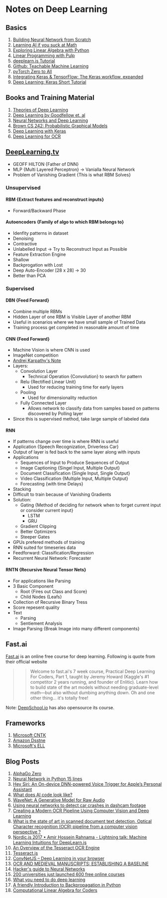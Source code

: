 
# Notes on Deep Learning

## Basics
1. [Building Neural Network from Scratch](https://thecodacus.com/neural-network-scratch-python-no-libraries/)
1. [Learning AI if you suck at Math](https://hackernoon.com/learning-ai-if-you-suck-at-math-p4-tensors-illustrated-with-cats-27f0002c9b32)
1. [Exploring Linear Algebra with Python](https://mubaris.com/2017-09-25/exploring-linear-algebra-with-python)
1. [Linear Programming with Pulp](http://benalexkeen.com/linear-programming-with-python-and-pulp/)
1. [deeplearn.js Tutorial](https://deeplearnjs.org/docs/tutorials/intro.html)
1. [Github: Teachable Machine Learning](https://github.com/googlecreativelab/teachable-machine)
1. [pyTorch Zero to All](https://github.com/hunkim/PyTorchZeroToAll)
1. [Integrating Keras & TensorFlow: The Keras workflow, expanded](https://www.youtube.com/watch?v=UeheTiBJ0Io)
1. [Deep Learning: Keras Short Tutorial](https://www.youtube.com/wavenet-generative-model-raw-audioch?v=Tp3SaRbql4k)

## Books and Training Material
1. [Theories of Deep Learning](https://stats385.github.io/readings) 
1. [Deep Learning by Goodfellow et. al](http://www.deeplearningbook.org/)
1. [Neural Networks and Deep Learning](http://neuralnetworksanddeeplearning.com/)
1. [Brown CS 242: Probabilistic Graphical Models](http://cs.brown.edu/courses/csci2420/lectures/)
1. [Deep Learning with Keras](https://www.youtube.com/playlist?list=PLVBorYCcu-xX3Ppjb_sqBd_Xf6GqagQyl)
1. [Deep Learning for OCR](https://github.com/hs105/Deep-Learning-for-OCR)

## [DeepLearning.tv](https://www.youtube.com/watch?v=b99UVkWzYTQ)

- GEOFF HILTON {Father of DNN}
- MLP {Multi Layered Perceptron} -> Vanialla Neural Network
- Problem of Vanishing Gradient {This is what RBM Solves}

### Unsupervised

#### RBM {Extract features and reconstruct inputs}

- Forward/Backward Phase

#### Autoencoders {Family of algo to which RBM belongs to}

- Idenfity patterns in dataset
- Denoising
- Contractive
- Unlabelled Input -> Try to Reconstruct Input as Possible
- Feature Extraction Engine
- Shallow
- Backprogation with Lost
- Deep Auto-Encoder [28 x 28] -> 30
- Better than PCA

### Supervised

#### DBN {Feed Forward}

- Combine multiple RBMs
- Hidden Layer of one RBM is Visible Layer of another RBM
- Useful in scenarios where we have small sample of Trained Data
- Training process get completed in reasonable amount of time

#### CNN {Feed Forward}

- Machine Vision is where CNN is used
- ImageNet competition
- [Andrej Karpathy's Note](http://cs231n.github.io/)
- Layers:
    - Convolution Layer
        - Technical Operation {Convolution} to search for pattern
    - Relu {Rectified Linear Unit}
        - Used for reducing training time for early layers
    - Pooling
        - Used for dimensionality reduction
    - Fully Connected Layer
        - Allows network to classify data from samples based on patterns discovered by Polling layer
- Since this is supervised method, take large sample of labeled data

#### RNN

- If patterns change over time is where RNN is useful
- Application {Speech Recognization, Driverless Car}
- Output of layer is fed back to the same layer along with inputs
- Applications
    - Sequences of Input to Produce Sequences of Output
    - Image Captioning {Singel Input, Multiple Output}
    - Document Classification {Single Input, Single Output}
    - Video Classification {Multiple Input, Multiple Output}
    - Forecasting {with time Delays}
- Stacking
- Difficult to train because of Vanishing Gradients
- Solution:
    - Gating {Method of deciding for network when to forget current input or consider current input}
        - LSTM
        - GRU
    - Gradient Clipping
    - Better Optimizers
    - Steeper Gates
- GPUs prefered methods of training
- RNN suited for timeseries data
- Feedforward: Classification/Regression
- Recurrent Neural Network: Forecaster

#### RNTN {Recursive Neural Tensor Nets}

- For applications like Parsing
- 3 Basic Component
    - Root {Fires out Class and Score}
    - Child Nodes {Leafs}
- Collection of Recursive Binary Tress
- Score repesent quality
- Text
    - Parsing
    - Sentiement Analysis
- Image Parsing {Break Image into many different components}

## Fast.ai

[Fast.ai](http://course.fast.ai/index.html) is an online free course for deep learning. Following is quote from their official website

>>Welcome to fast.ai's 7 week course, Practical Deep Learning For Coders, Part 1, taught by Jeremy Howard (Kaggle's #1 competitor 2 years running, and founder of Enlitic). Learn how to build state of the art models without needing graduate-level math—but also without dumbing anything down. Oh and one other thing... it's totally free!

Note: [DeepSchool.io](https://github.com/sachinruk/deepschool.io) has also opensource its course.

## Frameworks

1. [Microsoft CNTK](https://www.youtube.com/watch?v=pl-kbFJ1KzU)
1. [Amazon Dsstne](https://github.com/amzn/amazon-dsstne)
1. [Microsoft's ELL](https://github.com/Microsoft/ELL)

## Blog Posts

1. [AlphaGo Zero](https://deepmind.com/blog/alphago-zero-learning-scratch/)
1. [Neural Network in Python 15 lines](https://iamtrask.github.io/2015/07/12/basic-python-network/)
1. [Hey Siri: An On-device DNN-powered Voice Trigger for Apple’s Personal Assistant](https://machinelearning.apple.com/2017/10/01/hey-siri.html)
1. [What does AI code look like?](https://www.quora.com/What-does-AI-code-look-like/answer/Mikkel-Duif?srid=a9)
1. [WaveNet: A Generative Model for Raw Audio](https://deepmind.com/blog/wavenet-generative-model-raw-audio/)
1. [Using neural networks to detect car crashes in dashcam footage](https://blog.insightdatascience.com/crash-catcher-detecting-car-crashes-in-video-9c0522b04558)
1. [Creating a Modern OCR Pipeline Using Computer Vision and Deep Learning](https://blogs.dropbox.com/tech/2017/04/creating-a-modern-ocr-pipeline-using-computer-vision-and-deep-learning/)
1. [What is the state of art in scanned document text detection, Optical Character recognition (OCR) pipeline from a computer vision perspective ?](https://www.quora.com/What-is-the-state-of-art-in-scanned-document-text-detection-Optical-Character-recognition-OCR-pipeline-from-a-computer-vision-perspective)
1. [Nordic.js 2017 • Amir Hossein Rahnama - Lightning talk: Machine Learning Intuitions for DeepLearn.js](https://www.youtube.com/watch?v=5bwlH0j5rQk)
1. [An Overview of the Tesseract OCR Engine](http://citeseerx.ist.psu.edu/viewdoc/download;jsessionid=E6122958EB8D16F13E0EEC460D6207E5?doi=10.1.1.308.445&rep=rep1&type=pdf)
1. [Tesseract.js](https://github.com/naptha/tesseract.js#tesseractjs)
1. [ConvNetJS – Deep Learning in your browser](https://www.youtube.com/watch?v=nAHcrz5hxc4)
1. [OCR AND MEDIEVAL MANUSCRIPTS: ESTABLISHING A BASELINE](https://brandonwhawk.net/2015/04/20/ocr-and-medieval-manuscripts-establishing-a-baseline/)
1. [Hacker's guide to Neural Networks](http://karpathy.github.io/neuralnets/)
1. [200 universities just launched 600 free online courses](https://qz.com/1120344/200-universities-just-launched-600-free-online-courses-heres-the-full-list/)
1. [What you need to do deep learning](http://www.fast.ai/2017/11/16/what-you-need/)
1. [A friendly Introduction to Backpropagation in Python](https://sushant-choudhary.github.io/blog/2017/11/25/a-friendly-introduction-to-backrop-in-python.html)
1. [Computational Linear Algebra for Coders](https://github.com/fastai/numerical-linear-algebra/blob/master/README.md)